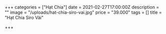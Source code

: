 +++
categories = ["Hạt Chia"]
date = 2021-02-27T17:00:00Z
description = ""
image = "/uploads/hat-chia-siro-vai.jpg"
price = "39.000"
tags = []
title = "Hạt Chia Siro Vải"

+++
